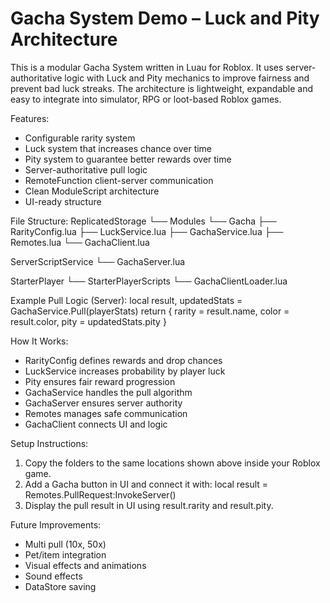 # Gacha System Demo – Luck and Pity Architecture

This is a modular Gacha System written in Luau for Roblox. It uses server-authoritative logic with Luck and Pity mechanics to improve fairness and prevent bad luck streaks. The architecture is lightweight, expandable and easy to integrate into simulator, RPG or loot-based Roblox games.

Features:
- Configurable rarity system
- Luck system that increases chance over time
- Pity system to guarantee better rewards over time
- Server-authoritative pull logic
- RemoteFunction client-server communication
- Clean ModuleScript architecture
- UI-ready structure

File Structure:
ReplicatedStorage
└── Modules
    └── Gacha
        ├── RarityConfig.lua
        ├── LuckService.lua
        ├── GachaService.lua
        ├── Remotes.lua
        └── GachaClient.lua

ServerScriptService
└── GachaServer.lua

StarterPlayer
└── StarterPlayerScripts
    └── GachaClientLoader.lua

Example Pull Logic (Server):
local result, updatedStats = GachaService.Pull(playerStats)
return {
    rarity = result.name,
    color = result.color,
    pity = updatedStats.pity
}

How It Works:
- RarityConfig defines rewards and drop chances
- LuckService increases probability by player luck
- Pity ensures fair reward progression
- GachaService handles the pull algorithm
- GachaServer ensures server authority
- Remotes manages safe communication
- GachaClient connects UI and logic

Setup Instructions:
1. Copy the folders to the same locations shown above inside your Roblox game.
2. Add a Gacha button in UI and connect it with:
   local result = Remotes.PullRequest:InvokeServer()
3. Display the pull result in UI using result.rarity and result.pity.

Future Improvements:
- Multi pull (10x, 50x)
- Pet/item integration
- Visual effects and animations
- Sound effects
- DataStore saving
